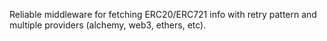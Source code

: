Reliable middleware for fetching ERC20/ERC721 info with retry pattern
and multiple providers (alchemy, web3, ethers, etc).